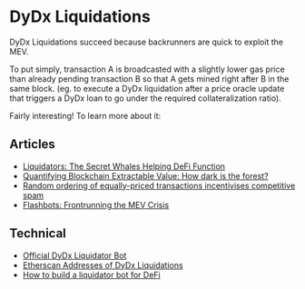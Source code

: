 # DyDx Liquidations 
DyDx Liquidations succeed because backrunners are quick to exploit the MEV. 

To put simply, transaction A is broadcasted with a slightly lower gas price than already pending transaction B so that A gets mined right after B in the same block.
(eg. to execute a DyDx liquidation after a price oracle update that triggers a DyDx loan to go under the required collateralization ratio).

Fairly interesting! To learn more about it: 

## Articles
- [Liquidators: The Secret Whales Helping DeFi Function](https://medium.com/dragonfly-research/liquidators-the-secret-whales-helping-defi-function-acf132fbea5e)
- [Quantifying Blockchain Extractable Value: How dark is the forest?](https://arxiv.org/pdf/2101.05511.pdf)
- [Random ordering of equally-priced transactions incentivises competitive spam](https://github.com/ethereum/go-ethereum/issues/21350)
- [Flashbots: Frontrunning the MEV Crisis](https://medium.com/flashbots/frontrunning-the-mev-crisis-40629a613752)

## Technical
- [Official DyDx Liquidator Bot](https://github.com/dydxprotocol/liquidator)
- [Etherscan Addresses of DyDx Liquidations](https://gist.github.com/hendrikhofstadt/6165e6a1a9baf07453cb96edfc8e5ef6)
- [How to build a liquidator bot for DeFi](https://powpark.com/post/2020-06-19-how-to-build-a-liquidator-bot-defi/)
